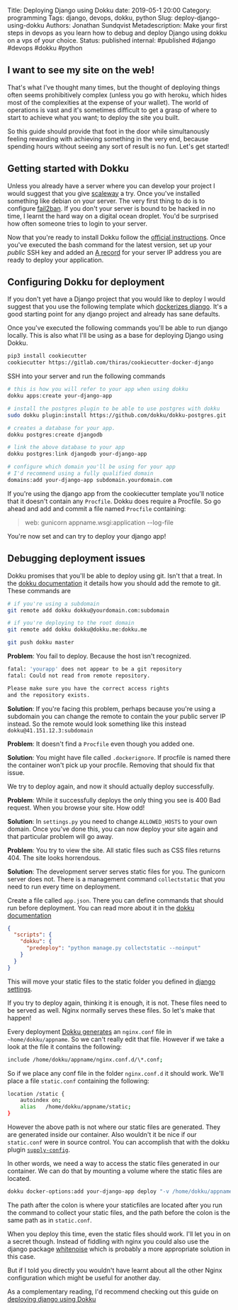 Title: Deploying Django using Dokku
date: 2019-05-1 20:00
Category: programming
Tags: django, devops, dokku, python
Slug: deploy-django-using-dokku
Authors: Jonathan Sundqvist
Metadescription: Make your first steps in devops as you learn how to debug and deploy Django using dokku on a vps of your choice.
Status: published
internal: #published #django #devops #dokku #python

## I want to see my site on the web!

That's what I've thought many times, but the thought of deploying things often seems prohibitively complex (unless you go with heroku, which hides most of the complexities at the expense of your wallet). The world of operations is vast and it's sometimes difficult to get a grasp of where to start to achieve what you want; to deploy the site you built.

So this guide should provide that foot in the door while simultanously feeling rewarding with achieving something in the very end, because spending hours without seeing any sort of result is no fun. Let's get started!

## Getting started with Dokku

Unless you already have a server where you can develop your project I would suggest that you give [scaleway][1] a try. Once you've installed something like debian on your server. The very first thing to do is to configure [fail2ban][2]. If you don't your server is bound to be hacked in no time, I learnt the hard way on a digital ocean droplet. You'd be surprised how often someone tries to login to your server.

Now that you're ready to install Dokku follow the [official instructions][3]. Once you've executed the bash command for the latest version, set up your _public_ SSH key and added an [A record][5] for your server IP address you are ready to deploy your application.

## Configuring Dokku for deployment

If you don't yet have a Django project that you would like to deploy I would suggest that you use the following template which [dockerizes django][4]. It's a good starting point for any django project and already has sane defaults.

Once you've executed the following commands you'll be able to run django locally. This is also what I'll be using as a base for deploying Django using Dokku.

```bash
pip3 install cookiecutter
cookiecutter https://gitlab.com/thiras/cookiecutter-docker-django
```

SSH into your server and run the following commands

```bash
# this is how you will refer to your app when using dokku
dokku apps:create your-django-app

# install the postgres plugin to be able to use postgres with dokku
sudo dokku plugin:install https://github.com/dokku/dokku-postgres.git

# creates a database for your app.
dokku postgres:create djangodb

# link the above database to your app
dokku postgres:link djangodb your-django-app

# configure which domain you'll be using for your app
# I'd recommend using a fully qualified domain
domains:add your-django-app subdomain.yourdomain.com
```

If you're using the django app from the cookiecutter template you'll notice that it doesn't contain any `Procfile`. Dokku does require a Procfile. So go ahead and add and commit a file named `Procfile` containing:

> web: gunicorn appname.wsgi:application --log-file

You're now set and can try to deploy your django app!

## Debugging deployment issues

Dokku promises that you'll be able to deploy using git. Isn't that a treat. In the [dokku documentation][6] it details how you should add the remote to git. These commands are

```bash
# if you're using a subdomain
git remote add dokku dokku@yourdomain.com:subdomain

# if you're deploying to the root domain
git remote add dokku dokku@dokku.me:dokku.me

git push dokku master
```

**Problem**: You fail to deploy. Because the host isn't recognized.

```bash
fatal: 'yourapp' does not appear to be a git repository
fatal: Could not read from remote repository.

Please make sure you have the correct access rights
and the repository exists.
```

**Solution**: If you're facing this problem, perhaps because you're using a subdomain you can change the remote to contain the your public server IP instead. So the remote would look something like this instead `dokku@41.151.12.3:subdomain`

**Problem**: It doesn't find a `Procfile` even though you added one.

**Solution**: You might have file called `.dockerignore`. If procfile is named there the container won't pick up your procfile. Removing that should fix that issue.

We try to deploy again, and now it should actually deploy successfully.

**Problem**: While it successfully deploys the only thing you see is 400 Bad request. When you browse your site. How odd!

**Solution**: In `settings.py` you need to change `ALLOWED_HOSTS` to your own domain. Once you've done this, you can now deploy your site again and that particular problem will go away.

**Problem**: You try to view the site. All static files such as CSS files returns 404. The site looks horrendous.

**Solution**: The development server serves static files for you. The gunicorn server does not. There is a management command `collectstatic` that you need to run every time on deployment.

Create a file called `app.json`. There you can define commands that should run before deployment. You can read more about it in the [dokku documentation][7]

```json
{
  "scripts": {
    "dokku": {
      "predeploy": "python manage.py collectstatic --noinput"
    }
  }
}
```

This will move your static files to the static folder you defined in [django settings][8].

If you try to deploy again, thinking it is enough, it is not. These files need to be served as well. Nginx normally serves these files. So let's make that happen!

Every deployment [Dokku generates][9] an `nginx.conf` file in `~home/dokku/appname`. So we can't really edit that file. However if we take a look at the file it contains the following:

```bash
include /home/dokku/appname/nginx.conf.d/\*.conf;
```

So if we place any conf file in the folder `nginx.conf.d` it should work. We'll place a file `static.conf` containing the following:

```bash
location /static {
    autoindex on;
    alias   /home/dokku/appname/static;
}
```

However the above path is not where our static files are generated. They are generated inside our container. Also wouldn't it be nice if our `static.conf` were in source control. You can accomplish that with the dokku plugin [`supply-config`][10].

In other words, we need a way to access the static files generated in our container. We can do that by mounting a volume where the static files are located.

```bash
dokku docker-options:add your-django-app deploy "-v /home/dokku/appname/static:/app/appname/static"
```

The path after the colon is where your staticfiles are located after you run the command to collect your static files, and the path before the colon is the same path as in `static.conf`.

When you deploy this time, even the static files should work. I'll let you in on a secret though. Instead of fiddling with nginx you could also use the django package [whitenoise][11] which is probably a more appropriate solution in this case.

But if I told you directly you wouldn't have learnt about all the other Nginx configuration which might be useful for another day.

As a complementary reading, I'd recommend checking out this guide on [deploying django using Dokku][12]

[1]: https://www.scaleway.com/en/
[2]: https://www.scaleway.com/en/docs/protect-server-fail2ban/
[3]: http://dokku.viewdocs.io/dokku/getting-started/installation/#installing-the-latest-stable-version
[4]: https://gitlab.com/thiras/cookiecutter-docker-django
[5]: https://my.bluehost.com/hosting/help/whats-an-a-record
[6]: http://dokku.viewdocs.io/dokku/deployment/application-deployment/#deploying-to-subdomains
[7]: http://dokku.viewdocs.io/dokku/advanced-usage/deployment-tasks/#deployment-tasks
[8]: https://docs.djangoproject.com/en/2.2/howto/static-files/#managing-static-files-e-g-images-javascript-css
[9]: http://dokku.viewdocs.io/dokku/configuration/nginx/#customizing-via-configuration-files-included-by-the-default-tem
[10]: https://github.com/dokku-community/dokku-supply-config
[11]: http://whitenoise.evans.io/en/stable/
[12]: https://www.stavros.io/posts/deploy-django-dokku/
